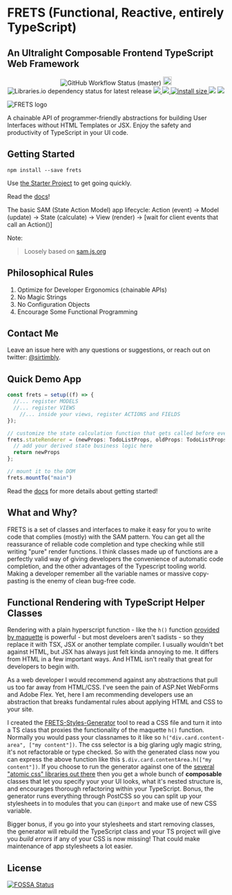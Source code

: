 # FRETS (Functional, Reactive, entirely TypeScript)
## An Ultralight Composable Frontend TypeScript Web Framework
<p style="text-align: center">
      
  <img alt="GitHub Workflow Status (master)" src="https://img.shields.io/github/actions/workflow/status/sirtimbly/frets/integrate.yml?branch=master">
  <a href="https://www.npmjs.com/package/frets"><img src="https://badge.fury.io/js/frets.svg" alt="npm version" height="20"></a>
  <img alt="Libraries.io dependency status for latest release" src="https://img.shields.io/librariesio/release/npm/frets">
  <a href="https://codecov.io/gh/sirtimbly/frets">
    <img src="https://codecov.io/gh/sirtimbly/frets/branch/master/graph/badge.svg" />
  </a>
  <a href="https://bundlephobia.com/result?p=frets">
    <img src="https://badgen.net/bundlephobia/minzip/frets">
  </a>
  <a href="https://packagephobia.now.sh/result?p=frets">
    <img id="" src="https://packagephobia.now.sh/badge?p=frets" alt="install size" class="">
  </a>
  <a href="https://app.fossa.io/projects/git%2Bgithub.com%2Fsirtimbly%2Ffrets?ref=badge_small" alt="FOSSA Status"><img src="https://app.fossa.io/api/projects/git%2Bgithub.com%2Fsirtimbly%2Ffrets.svg?type=small"/></a>
  <a href="https://github.com/semantic-release/semantic-release"><img src="https://img.shields.io/badge/%20%20%F0%9F%93%A6%F0%9F%9A%80-semantic--release-e10079.svg"></a>

</p>

![FRETS logo](http://uploads.timbendt.com.s3.amazonaws.com/dropzone/fretslogo4@1x.png)

A chainable API of programmer-friendly abstractions for building User Interfaces without HTML Templates or JSX. Enjoy the safety and productivity of TypeScript in your UI code.

## Getting Started

`npm install --save frets`

Use [the Starter Project](https://github.com/sirtimbly/frets-starter) to get going quickly.

Read the [docs](https://sirtimbly.github.io/frets/)!

The basic SAM (State Action Model) app lifecycle:
Action (event) -> Model (update) -> State (calculate) -> View (render) -> [wait for client events that call an Action()]

Note:
> Loosely based on [sam.js.org](https://sam.js.org)


## Philosophical Rules

1. Optimize for Developer Ergonomics (chainable APIs)
2. No Magic Strings
3. No Configuration Objects
4. Encourage Some Functional Programming

## Contact Me

Leave an issue here with any questions or suggestions, or reach out on twitter: [@sirtimbly](https://twitter.com/sirtimbly).

## Quick Demo App

```ts
const frets = setup((f) => {
  //... register MODELS
  //... register VIEWS
    //... inside your views, register ACTIONS and FIELDS
});

// customize the state calculation function that gets called before every re-render
frets.stateRenderer = (newProps: TodoListProps, oldProps: TodoListProps): TodoListProps => {
  // add your derived state business logic here
  return newProps
};

// mount it to the DOM
frets.mountTo("main")

```
Read the [docs](https://sirtimbly.github.io/frets/) for more details about getting started!

## What and Why?

FRETS is a set of classes and interfaces to make it easy for you to write code that complies (mostly) with the SAM pattern. You can get all the reassurance of reliable code completion and type checking while still writing "pure" render functions. I think classes made up of functions are a perfectly valid way of giving developers the convenience of automatic code completion, and the other advantages of the Typescript tooling world. Making a developer remember all the variable names or massive copy-pasting is the enemy of clean bug-free code.


## Functional Rendering with TypeScript Helper Classes

Rendering with a plain hyperscript function - like the `h()` function [provided by maquette](https://maquettejs.org/typedoc/index.html#h) is powerful - but most develoers aren't sadists - so they replace it with TSX, JSX or another template compiler. I usually wouldn't bet against HTML, but JSX has always just felt kinda annoying to me. It differs from HTML in a few important ways. And HTML isn't really that great for developers to begin with.

As a web developer I would recommend against any abstractions that pull us too far away from HTML/CSS. I've seen the pain of ASP.Net WebForms and Adobe Flex. Yet, here I am recommending developers use an abstraction that breaks fundamental rules about applying HTML and CSS to your site.

I created the [FRETS-Styles-Generator](https://gitlab.com/FRETS/frets-styles-generator) tool to read a CSS file and turn it into a TS class that proxies the functionality of the maquette `h()` function. Normally you would pass your classnames to it like so `h("div.card.content-area", ["my content"])`. The css selector is a big glaring ugly magic string, it's not refactorable or type checked. So with the generated class now you can express the above function like this `$.div.card.contentArea.h(["my content"])`. If you choose to run the generator against one of the [several "atomic css" libraries out there](https://css-tricks.com/lets-define-exactly-atomic-css/) then you get a whole bunch of __composable__ classes that let you specify your your UI looks, what it's nested structure is, and encourages thorough refactoring within your TypeScript. Bonus, the generator runs everything through PostCSS so you can split up your stylesheets in to modules that you can `@import` and make use of new CSS variable.

Bigger bonus, if you go into your stylesheets and start removing classes, the generator will rebuild the TypeScript class and your TS project will give you *build errors* if any of your CSS is now missing! That could make maintenance of app stylesheets a lot easier.

## License
[![FOSSA Status](https://app.fossa.io/api/projects/git%2Bgithub.com%2Fsirtimbly%2Ffrets.svg?type=large)](https://app.fossa.io/projects/git%2Bgithub.com%2Fsirtimbly%2Ffrets?ref=badge_large)
